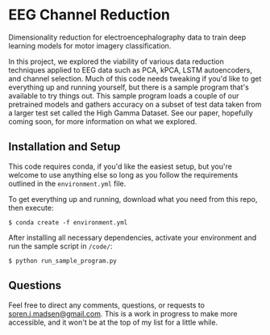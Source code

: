 # EEG Channel Reduction
Dimensionality reduction for electroencephalography data to train deep learning models for motor imagery classification.

In this project, we explored the viability of various data reduction techniques applied to EEG data such as PCA, kPCA, LSTM autoencoders, and channel selection. Much of this code needs tweaking if you'd like to get everything up and running yourself, but there is a sample program that's available to try things out. This sample program loads a couple of our pretrained models and gathers accuracy on a subset of test data taken from a larger test set called the High Gamma Dataset. See our paper, hopefully coming soon, for more information on what we explored.


## Installation and Setup

This code requires conda, if you'd like the easiest setup, but you're welcome to use anything else so long as you follow the requirements outlined in the ``` environment.yml ``` file.

To get everything up and running, download what you need from this repo, then execute:

```
$ conda create -f environment.yml
```

After installing all necessary dependencies, activate your environment and run the sample script in ```/code/```:
```
$ python run_sample_program.py
```

## Questions
Feel free to direct any comments, questions, or requests to soren.j.madsen@gmail.com. This is a work in progress to make more accessible, and it won't be at the top of my list for a little while. 
